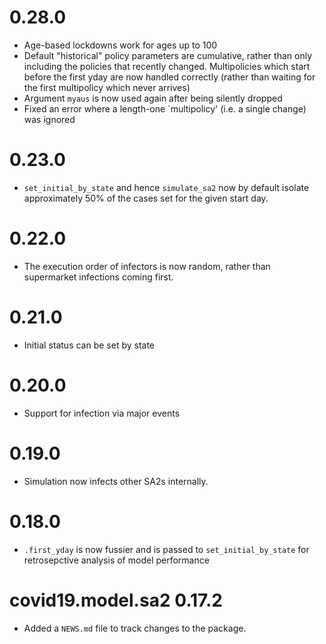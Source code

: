 # 0.28.0

* Age-based lockdowns work for ages up to 100
* Default "historical" policy parameters are cumulative, rather than only including 
  the policies that recently changed.  Multipolicies which start before the first yday
  are now handled correctly (rather than waiting for the first multipolicy 
  which never arrives)
* Argument `myaus` is now used again after being silently dropped
* Fixed an error where a length-one `multipolicy' (i.e. a single change) was ignored 


# 0.23.0

* `set_initial_by_state` and hence `simulate_sa2` now by default isolate approximately
  50\% of the cases set for the given start day.

# 0.22.0

* The execution order of infectors is now random, rather than supermarket
  infections coming first.

# 0.21.0

* Initial status can be set by state

# 0.20.0

* Support for infection via major events


# 0.19.0

* Simulation now infects other SA2s internally.


# 0.18.0

* `.first_yday` is now fussier and is passed to `set_initial_by_state` for
  retrosepctive analysis of model performance

# covid19.model.sa2 0.17.2

* Added a `NEWS.md` file to track changes to the package.
